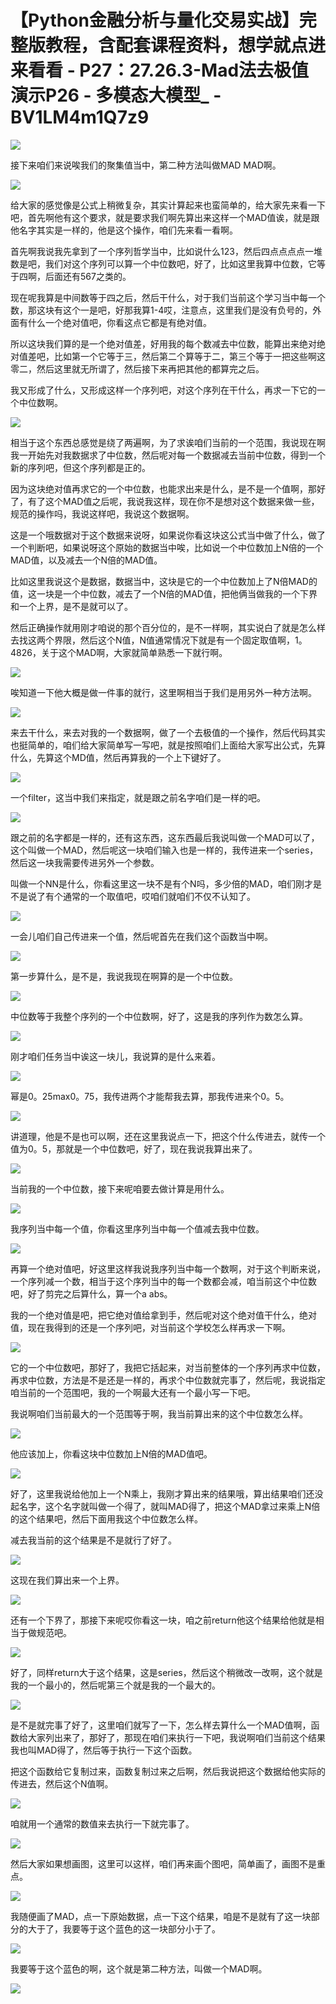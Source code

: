 # 【Python金融分析与量化交易实战】完整版教程，含配套课程资料，想学就点进来看看 - P27：27.26.3-Mad法去极值演示P26 - 多模态大模型_ - BV1LM4m1Q7z9

![](img/5491a1680cd2ea33bcc6878df94c99a8_0.png)

接下来咱们来说唉我们的聚集值当中，第二种方法叫做MAD MAD啊。

![](img/5491a1680cd2ea33bcc6878df94c99a8_2.png)

给大家的感觉像是公式上稍微复杂，其实计算起来也蛮简单的，给大家先来看一下吧，首先啊他有这个要求，就是要求我们啊先算出来这样一个MAD值诶，就是跟他名字其实是一样的，他是这个操作，咱们先来看一看啊。

首先啊我说我先拿到了一个序列哲学当中，比如说什么123，然后四点点点点一堆数是吧，我们对这个序列可以算一个中位数吧，好了，比如这里我算中位数，它等于四啊，后面还有567之类的。

现在呢我算是中间数等于四之后，然后干什么，对于我们当前这个学习当中每一个数，那这块有这个一是吧，好那我算1-4哎，注意点，这里我们是没有负号的，外面有什么一个绝对值吧，你看这点它都是有绝对值。

所以这块我们算的是一个绝对值差，好用我的每个数减去中位数，能算出来绝对绝对值差吧，比如第一个它等于三，然后第二个算等于二，第三个等于一把这些啊这零二，然后这里就无所谓了，然后接下来再把其他的都算完之后。

我又形成了什么，又形成这样一个序列吧，对这个序列在干什么，再求一下它的一个中位数啊。

![](img/5491a1680cd2ea33bcc6878df94c99a8_4.png)

相当于这个东西总感觉是绕了两遍啊，为了求诶咱们当前的一个范围，我说现在啊我一开始先对我数据求了中位数，然后呢对每一个数据减去当前中位数，得到一个新的序列吧，但这个序列都是正的。

因为这块绝对值再求它的一个中位数，也能求出来是什么，是不是一个值啊，那好了，有了这个MAD值之后呢，我说我这样，现在你不是想对这个数据来做一些，规范的操作吗，我说这样吧，我说这个数据啊。

这是一个哦数据对于这个数据来说呀，如果说你看这块这公式当中做了什么，做了一个判断吧，如果说呀这个原始的数据当中唉，比如说一个中位数加上N倍的一个MAD值，以及减去一个N倍的MAD值。

比如这里我说这个是数据，数据当中，这块是它的一个中位数加上了N倍MAD的值，这一块是一个中位数，减去了一个N倍的MAD值，把他俩当做我的一个下界和一个上界，是不是就可以了。

然后正确操作就用刚才咱说的那个百分位的，是不一样啊，其实说白了就是怎么样去找这两个界限，然后这个N值，N值通常情况下就是有一个固定取值啊，1。4826，关于这个MAD啊，大家就简单熟悉一下就行啊。



![](img/5491a1680cd2ea33bcc6878df94c99a8_6.png)

唉知道一下他大概是做一件事的就行，这里啊相当于我们是用另外一种方法啊。

![](img/5491a1680cd2ea33bcc6878df94c99a8_8.png)

来去干什么，来去对我的一个数据啊，做了一个去极值的一个操作，然后代码其实也挺简单的，咱们给大家简单写一写吧，就是按照咱们上面给大家写出公式，先算什么，先算这个MD值，然后再算我的一个上下键好了。



![](img/5491a1680cd2ea33bcc6878df94c99a8_10.png)

一个filter，这当中我们来指定，就是跟之前名字咱们是一样的吧。

![](img/5491a1680cd2ea33bcc6878df94c99a8_12.png)

跟之前的名字都是一样的，还有这东西，这东西最后我说叫做一个MAD可以了，这个叫做一个MAD，然后呢这一块咱们输入也是一样的，我传进来一个series，然后这一块我需要传进另外一个参数。

叫做一个NN是什么，你看这里这一块不是有个N吗，多少倍的MAD，咱们刚才是不是说了有个通常的一个取值吧，哎咱们就咱们不仅不认知了。



![](img/5491a1680cd2ea33bcc6878df94c99a8_14.png)

一会儿咱们自己传进来一个值，然后呢首先在我们这个函数当中啊。

![](img/5491a1680cd2ea33bcc6878df94c99a8_16.png)

第一步算什么，是不是，我说我现在啊算的是一个中位数。

![](img/5491a1680cd2ea33bcc6878df94c99a8_18.png)

中位数等于我整个序列的一个中位数啊，好了，这是我的序列作为数怎么算。

![](img/5491a1680cd2ea33bcc6878df94c99a8_20.png)

刚才咱们任务当中诶这一块儿，我说算的是什么来着。

![](img/5491a1680cd2ea33bcc6878df94c99a8_22.png)

幂是0。25max0。75，我传进两个才能帮我去算，那我传进来个0。5。

![](img/5491a1680cd2ea33bcc6878df94c99a8_24.png)

讲道理，他是不是也可以啊，还在这里我说点一下，把这个什么传进去，就传一个值为0。5，那就是一个中位数吧，好了，现在我说我算出来了。



![](img/5491a1680cd2ea33bcc6878df94c99a8_26.png)

当前我的一个中位数，接下来呢咱要去做计算是用什么。

![](img/5491a1680cd2ea33bcc6878df94c99a8_28.png)

我序列当中每一个值，你看这里序列当中每一个值减去我中位数。

![](img/5491a1680cd2ea33bcc6878df94c99a8_30.png)

再算一个绝对值吧，好这里这样我说我序列当中每一个数啊，对于这个判断来说，一个序列减一个数，相当于这个序列当中的每一个数都会减，咱当前这个中位数吧，好了剪完之后算什么，算一个a abs。

我的一个绝对值是吧，把它绝对值给拿到手，然后呢对这个绝对值干什么，绝对值，现在我得到的还是一个序列吧，对当前这个学校怎么样再求一下啊。



![](img/5491a1680cd2ea33bcc6878df94c99a8_32.png)

它的一个中位数吧，那好了，我把它括起来，对当前整体的一个序列再求中位数，再求中位数，方法是不是还是一样的，再求个中位数就完事了，然后呢，我说指定咱当前的一个范围吧，我的一个啊最大还有一个最小写一下吧。

我说啊咱们当前最大的一个范围等于啊，我当前算出来的这个中位数怎么样。

![](img/5491a1680cd2ea33bcc6878df94c99a8_34.png)

他应该加上，你看这块中位数加上N倍的MAD值吧。

![](img/5491a1680cd2ea33bcc6878df94c99a8_36.png)

好了，这里我说给他加上一个N乘上，我刚才算出来的结果哦，算出结果咱们还没起名字，这个名字就叫做一个得了，就叫MAD得了，把这个MAD拿过来乘上N倍的这个结果吧，然后下面用我这个中位数怎么样。

减去我当前的这个结果是不是就行了好了。

![](img/5491a1680cd2ea33bcc6878df94c99a8_38.png)

这现在我们算出来一个上界。

![](img/5491a1680cd2ea33bcc6878df94c99a8_40.png)

还有一个下界了，那接下来呢哎你看这一块，咱之前return他这个结果给他就是相当于做规范吧。

![](img/5491a1680cd2ea33bcc6878df94c99a8_42.png)

好了，同样return大于这个结果，这是series，然后这个稍微改一改啊，这个就是我的一个最小的，然后呢第三个就是我的一个最大的。



![](img/5491a1680cd2ea33bcc6878df94c99a8_44.png)

是不是就完事了好了，这里咱们就写了一下，怎么样去算什么一个MAD值啊，函数给大家列出来了，那好了，那现在咱们来执行一下吧，我说啊咱们当前这个结果我也叫MAD得了，然后等于执行一下这个函数。

把这个函数给它复制过来，函数复制过来之后啊，然后我说把这个数据给他实际的传进去，然后这个N值啊。

![](img/5491a1680cd2ea33bcc6878df94c99a8_46.png)

咱就用一个通常的数值来去执行一下就完事了。

![](img/5491a1680cd2ea33bcc6878df94c99a8_48.png)

然后大家如果想画图，这里可以这样，咱们再来画个图吧，简单画了，画图不是重点。

![](img/5491a1680cd2ea33bcc6878df94c99a8_50.png)

我随便画了MAD，点一下原始数据，点一下这个结果，咱是不是就有了这一块部分的大于了，我要等于这个蓝色的这一块部分小于了。



![](img/5491a1680cd2ea33bcc6878df94c99a8_52.png)

我要等于这个蓝色的啊，这个就是第二种方法，叫做一个MAD啊。

![](img/5491a1680cd2ea33bcc6878df94c99a8_54.png)